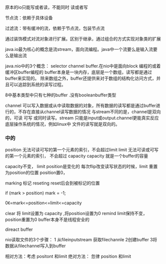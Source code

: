 原本的io只能写或者读，不能同时 读或者写

节点流：依赖于具体设备

过滤流：带有缓冲的流，依赖于节点流，包装节点流


通过装饰模式对流对象进行扩展。区别于继承，通过组合的方式实现对象类的扩展

java.io最为核心的概念是流stream，面向流编程。java中一个流要么是输入流要么是输出流

java.nio中的3个概念： selector channel buffer.在nio中是面向block 编程的或着缓冲区buffer编程的
    buffer本身是一块内存，底层是一个数组，读写都是通过buffer来实现的。
除来数组之外，buffer还提供来对于数组的结构化访问方式，并且可以追踪到系统的读写过程。

8中基本类型中只有七种的buffer .没有booleanbuffer类型

channel 可以写入数据或从中读取数据的对象，所有数据的读写都是通过buffer进行的，不存在直接从channel读写数据的情况
    与stream不同的是，channel是双向的，可读 可写 或同时读写。stream 只能是input或output.channel更能真实反应底层操作系统的情况，例如linux中
    文件的读写就是双向的。
    

### 中的
position 无法可读可写的第一个元素的索引，不会超过limit
limit  无法可读或可写的第一个元素的索引， 不会超过 capacity
capacity  就是一个buffer的容量

capacity不变，
limit  position是变化的
每次flip改变读写状态的时候，limit 重置为position的位置  position置0，

marking 标记
reseting  reset后会到被标记的位置

 if (mark > position) mark = -1;

0《=mark<=position<=limit<=capacity

clear 将 limit设置为 capacity ,将position设置为0
remind limit保持不变，position重置为0
buffer本身不是线程安全的

direact buffer


nio读取文件的3个步骤：
   1 从fileinputstream 获取filechannle
   2创建buffer
   3将数据从filechannel写入到buffer
   
 相对方法：考虑 positont 和limit
 绝对方法： 忽律 position 和limit